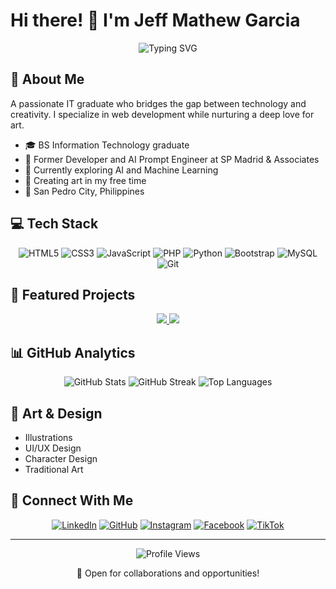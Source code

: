 # Hi there! 👋 I'm Jeff Mathew Garcia

<div align="center">
  <img src="https://readme-typing-svg.herokuapp.com?font=Fira+Code&pause=1000&color=54A6FF&center=true&vCenter=true&width=435&lines=Web+Developer+%F0%9F%92%BB;Digital+Artist+%F0%9F%8E%A8;AI+Enthusiast+%F0%9F%A4%96" alt="Typing SVG" />
</div>

## 🎯 About Me
A passionate IT graduate who bridges the gap between technology and creativity. I specialize in web development while nurturing a deep love for art.

- 🎓 BS Information Technology graduate
- 💼 Former Developer and AI Prompt Engineer at SP Madrid & Associates
- 🌱 Currently exploring AI and Machine Learning
- 🎨 Creating art in my free time
- 📍 San Pedro City, Philippines

## 💻 Tech Stack
<div align="center">
  
  ![HTML5](https://img.shields.io/badge/HTML5-%23E34F26.svg?style=for-the-badge&logo=html5&logoColor=white)
  ![CSS3](https://img.shields.io/badge/CSS3-%231572B6.svg?style=for-the-badge&logo=css3&logoColor=white)
  ![JavaScript](https://img.shields.io/badge/JavaScript-%23323330.svg?style=for-the-badge&logo=javascript&logoColor=%23F7DF1E)
  ![PHP](https://img.shields.io/badge/PHP-%23777BB4.svg?style=for-the-badge&logo=php&logoColor=white)
  ![Python](https://img.shields.io/badge/Python-3670A0?style=for-the-badge&logo=python&logoColor=ffdd54)
  ![Bootstrap](https://img.shields.io/badge/Bootstrap-%23563D7C.svg?style=for-the-badge&logo=bootstrap&logoColor=white)
  ![MySQL](https://img.shields.io/badge/MySQL-%2300f.svg?style=for-the-badge&logo=mysql&logoColor=white)
  ![Git](https://img.shields.io/badge/Git-%23F05033.svg?style=for-the-badge&logo=git&logoColor=white)

</div>

## 🚀 Featured Projects

<div align="center">
  <a href="https://github.com/Shin-da/Wedding-Invitation-Website">
    <img src="https://github-readme-stats.vercel.app/api/pin/?username=Shin-da&repo=Wedding-Invitation-Website&theme=react" />
  </a>
  <a href="https://github.com/Shin-da/HFC-MANAGEMENT">
    <img src="https://github-readme-stats.vercel.app/api/pin/?username=Shin-da&repo=HFC-MANAGEMENT&theme=react" />
  </a>
</div>

## 📊 GitHub Analytics

<div align="center">
  <img src="https://github-readme-stats.vercel.app/api?username=Shin-da&show_icons=true&theme=react" alt="GitHub Stats" />
  <img src="https://github-readme-streak-stats.herokuapp.com/?user=Shin-da&theme=react" alt="GitHub Streak" />
  <img src="https://github-readme-stats.vercel.app/api/top-langs/?username=Shin-da&layout=compact&theme=react" alt="Top Languages" />
</div>

## 🎨 Art & Design
- Illustrations
- UI/UX Design
- Character Design
- Traditional Art

## 🤝 Connect With Me

<div align="center">
  
[![LinkedIn](https://img.shields.io/badge/LinkedIn-%230077B5.svg?style=for-the-badge&logo=linkedin&logoColor=white)](https://www.linkedin.com/in/jeffmathew-garcia-a1b636347/)
[![GitHub](https://img.shields.io/badge/GitHub-%23121011.svg?style=for-the-badge&logo=github&logoColor=white)](https://github.com/Shin-da)
[![Instagram](https://img.shields.io/badge/Instagram-%23E4405F.svg?style=for-the-badge&logo=instagram&logoColor=white)](https://www.instagram.com/jepmachu/)
[![Facebook](https://img.shields.io/badge/Facebook-%231877F2.svg?style=for-the-badge&logo=facebook&logoColor=white)](https://www.facebook.com/jepmachu)
[![TikTok](https://img.shields.io/badge/TikTok-%23000000.svg?style=for-the-badge&logo=tiktok&logoColor=white)](https://www.tiktok.com/@jepmachu)

</div>

---
<div align="center">
  <img src="https://komarev.com/ghpvc/?username=Shin-da&style=flat-square&color=blue" alt="Profile Views"/>
  
  💼 Open for collaborations and opportunities!
</div>
